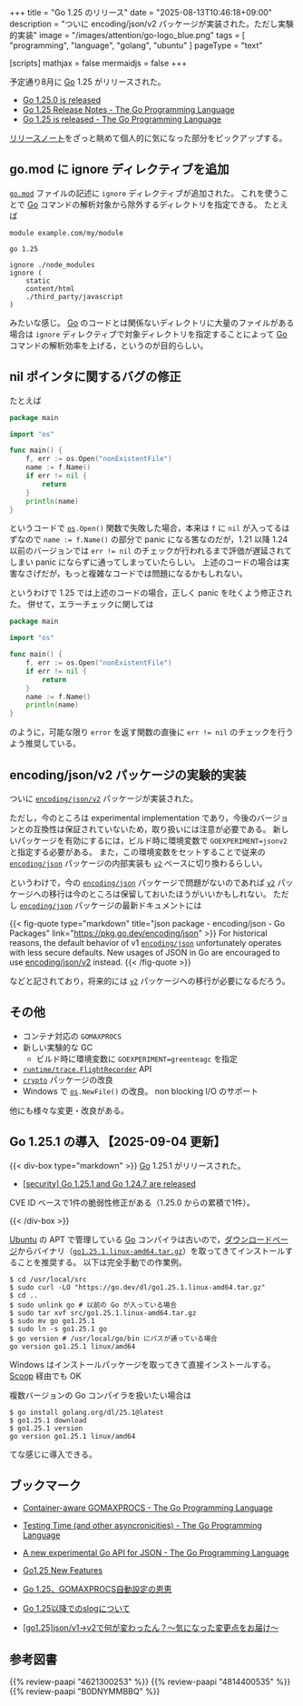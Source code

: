 +++
title = "Go 1.25 のリリース"
date =  "2025-08-13T10:46:18+09:00"
description = "ついに encoding/json/v2 パッケージが実装された。ただし実験的実装"
image = "/images/attention/go-logo_blue.png"
tags  = [ "programming", "language", "golang", "ubuntu" ]
pageType = "text"

[scripts]
  mathjax = false
  mermaidjs = false
+++

予定通り8月に [Go] 1.25 がリリースされた。

- [Go 1.25.0 is released](https://groups.google.com/g/golang-announce/c/BVrdugXW05c)
- [Go 1.25 Release Notes - The Go Programming Language](https://go.dev/doc/go1.25)
- [Go 1.25 is released - The Go Programming Language](https://go.dev/blog/go1.25)

[リリースノート](https://go.dev/doc/go1.25 "Go 1.25 Release Notes - The Go Programming Language")をざっと眺めて個人的に気になった部分をピックアップする。

## go.mod に ignore ディレクティブを追加

[`go.mod`](https://go.dev/ref/mod "Go Modules Reference - The Go Programming Language") ファイルの記述に `ignore` ディレクティブが追加された。
これを使うことで [Go] コマンドの解析対象から除外するディレクトリを指定できる。
たとえば

```text
module example.com/my/module

go 1.25

ignore ./node_modules
ignore (
    static
    content/html
    ./third_party/javascript
)
```

みたいな感じ。
[Go] のコードとは関係ないディレクトリに大量のファイルがある場合は `ignore` ディレクティブで対象ディレクトリを指定することによって [Go] コマンドの解析効率を上げる，というのが目的らしい。

## nil ポインタに関するバグの修正

たとえば

```go
package main

import "os"

func main() {
    f, err := os.Open("nonExistentFile")
    name := f.Name()
    if err != nil {
        return
    }
    println(name)
}
```

というコードで [`os`]`.Open()` 関数で失敗した場合，本来は `f` に `nil` が入ってるはずなので `name := f.Name()` の部分で panic になる筈なのだが，1.21 以降 1.24 以前のバージョンでは `err != nil` のチェックが行われるまで評価が遅延されてしまい panic にならずに通ってしまっていたらしい。
上述のコードの場合は実害なさげだが，もっと複雑なコードでは問題になるかもしれない。

というわけで 1.25 では上述のコードの場合，正しく panic を吐くよう修正された。
併せて，エラーチェックに関しては

```go {hl_lines=[7]}
package main

import "os"

func main() {
    f, err := os.Open("nonExistentFile")
    if err != nil {
        return
    }
    name := f.Name()
    println(name)
}
```

のように，可能な限り `error` を返す関数の直後に `err != nil` のチェックを行うよう推奨している。

## encoding/json/v2 パッケージの実験的実装

ついに [`encoding/json/v2`] パッケージが実装された。

ただし，今のところは experimental implementation であり，今後のバージョンとの互換性は保証されていないため，取り扱いには注意が必要である。
新しいパッケージを有効にするには，ビルド時に環境変数で `GOEXPERIMENT=jsonv2` と指定する必要がある。
また，この環境変数をセットすることで従来の [`encoding/json`] パッケージの内部実装も [`v2`][`encoding/json/v2`] ベースに切り換わるらしい。

というわけで，今の [`encoding/json`] パッケージで問題がないのであれば [`v2`][`encoding/json/v2`] パッケージへの移行は今のところは保留しておいたほうがいいかもしれない。
ただし [`encoding/json`] パッケージの最新ドキュメントには

{{< fig-quote type="markdown" title="json package - encoding/json - Go Packages" link="https://pkg.go.dev/encoding/json" >}}
For historical reasons, the default behavior of v1 [`encoding/json`](https://pkg.go.dev/encoding/json) unfortunately operates with less secure defaults. New usages of JSON in Go are encouraged to use [encoding/json/v2](https://pkg.go.dev/encoding/json/v2) instead.
{{< /fig-quote >}}

などと記されており，将来的には [`v2`][`encoding/json/v2`] パッケージへの移行が必要になるだろう。

## その他

- コンテナ対応の `GOMAXPROCS`
- 新しい実験的な GC
  - ビルド時に環境変数に `GOEXPERIMENT=greenteagc` を指定
- [`runtime/trace.FlightRecorder`](https://go.dev/pkg/runtime/trace#FlightRecorder) API
- [`crypto`](https://pkg.go.dev/crypto) パッケージの改良
- Windows で [`os`]`.NewFile()` の改良。 non blocking I/O のサポート

他にも様々な変更・改良がある。

## Go 1.25.1 の導入 【2025-09-04 更新】


{{< div-box type="markdown" >}}
[Go] 1.25.1 がリリースされた。

- [[security] Go 1.25.1 and Go 1.24.7 are released](https://groups.google.com/g/golang-announce/c/PtW9VW21NPs)

CVE ID ベースで1件の脆弱性修正がある（1.25.0 からの累積で1件）。

[Go]: https://go.dev/
{{< /div-box >}}


[Ubuntu] の APT で管理している [Go] コンパイラは古いので，[ダウンロードページ](https://go.dev/dl/ "Downloads - go.dev")からバイナリ（[`go1.25.1.linux-amd64.tar.gz`](https://go.dev/dl/go1.25.1.linux-amd64.tar.gz)）を取ってきてインストールすることを推奨する。
以下は完全手動での作業例。

```text
$ cd /usr/local/src
$ sudo curl -LO "https://go.dev/dl/go1.25.1.linux-amd64.tar.gz"
$ cd ..
$ sudo unlink go # 以前の Go が入っている場合
$ sudo tar xvf src/go1.25.1.linux-amd64.tar.gz
$ sudo mv go go1.25.1
$ sudo ln -s go1.25.1 go
$ go version # /usr/local/go/bin にパスが通っている場合
go version go1.25.1 linux/amd64
```

Windows はインストールパッケージを取ってきて直接インストールする。
[Scoop] 経由でも OK

複数バージョンの Go コンパイラを扱いたい場合は

```text
$ go install golang.org/dl/25.1@latest
$ go1.25.1 download
$ go1.25.1 version
go version go1.25.1 linux/amd64
```

てな感じに導入できる。

## ブックマーク

- [Container-aware GOMAXPROCS - The Go Programming Language](https://go.dev/blog/container-aware-gomaxprocs)
- [Testing Time (and other asyncronicities) - The Go Programming Language](https://go.dev/blog/testing-time)
- [A new experimental Go API for JSON - The Go Programming Language](https://go.dev/blog/jsonv2-exp)

- [Go1.25 New Features](https://zenn.dev/koya_iwamura/articles/ea2cf191cdcb2a)
- [Go 1.25、GOMAXPROCS自動設定の恩恵](https://zenn.dev/drsprime/articles/944e7a6c3e990f)
- [Go 1.25以降でのslogについて](https://zenn.dev/drsprime/articles/f8cc13820e6a93)
- [[go1.25]json/v1→v2で何が変わったん？〜気になった変更点をお届け〜](https://zenn.dev/go_izumin/articles/json_v1_v2_update_details)

[Go]: https://go.dev/
[Ubuntu]: https://www.ubuntu.com/ "The leading operating system for PCs, IoT devices, servers and the cloud | Ubuntu"
[Scoop]: https://scoop.sh/
[`encoding/json/v2`]: https://pkg.go.dev/encoding/json/v2 "json package - encoding/json/v2 - Go Packages"
[`encoding/json`]: https://pkg.go.dev/encoding/json "json package - encoding/json - Go Packages"
[`os`]: https://pkg.go.dev/os "os package - os - Go Packages"

## 参考図書

{{% review-paapi "4621300253" %}} <!-- プログラミング言語Go -->
{{% review-paapi "4814400535" %}} <!-- 効率的なGo : Efficient Go -->
{{% review-paapi "B0DNYMMBBQ" %}} <!-- Go言語で学ぶ並行プログラミング -->
